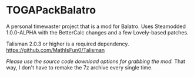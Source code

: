 # TOGAPackBalatro
A personal timewaster project that is a mod for Balatro.
Uses Steamodded 1.0.0-ALPHA with the BetterCalc changes and a few Lovely-based patches.

Talisman 2.0.3 or higher is a required dependency. https://github.com/MathIsFun0/Talisman

_Please use the source code download options for grabbing the mod._ That way, I don't have to remake the 7z archive every single time.
